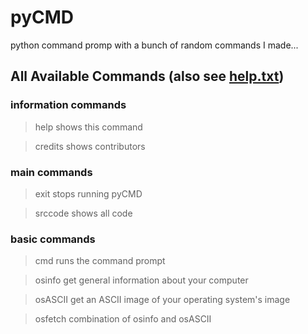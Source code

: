 # pyCMD
python command promp with a bunch of random commands I made...

## All Available Commands (also see [help.txt](https://github.com/HYKANTUS/pyCMD/blob/main/help.txt "help file"))

### information commands

> help        shows this command

> credits     shows contributors

### main commands

> exit        stops running pyCMD

> srccode     shows all code

### basic commands

> cmd         runs the command prompt

> osinfo      get general information about your computer

> osASCII     get an ASCII image of your operating system's image

> osfetch     combination of osinfo and osASCII

